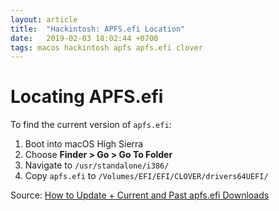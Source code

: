 ```yaml
---
layout: article
title:  "Hackintosh: APFS.efi Location"
date:   2019-02-03 18:02:44 +0700
tags: macos hackintosh apfs apfs.efi clover
---
```


# Locating APFS.efi

To find the current version of `apfs.efi`:

1. Boot into macOS High Sierra
2. Choose **Finder > Go > Go To Folder**
3. Navigate to `/usr/standalone/i386/`
4. Copy `apfs.efi` to `/Volumes/EFI/EFI/CLOVER/drivers64UEFI/`

Source: [How to Update + Current and Past apfs.efi Downloads](https://www.tonymacx86.com/threads/how-to-update-current-and-past-apfs-efi-downloads.236103/)
